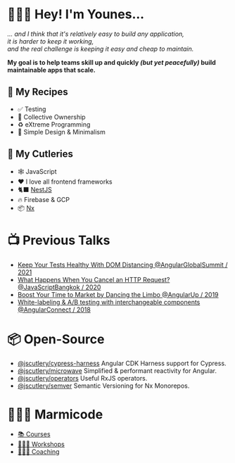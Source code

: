 # 👨🏻‍🍳 Hey! I'm Younes...

_... and I think that it's relatively easy to build any application,<br>it is harder to keep it working,<br>and the real challenge is keeping it easy and cheap to maintain._

**My goal is to help teams skill up and quickly *(but yet peacefully)* build maintainable apps that scale.**

## 🥘 My Recipes
- ✅ Testing
- 🤝 Collective Ownership
- ♻️ eXtreme Programming
- 🤤 Simple Design & Minimalism

## 🍴 My Cutleries
- 🕸 JavaScript
- ❤️ I love all frontend frameworks
- 🐈‍⬛ [NestJS](https://nestjs.com/)
- 🔥 Firebase & GCP
- 📦 [Nx](https://nx.dev/)

# 📺 Previous Talks
- [Keep Your Tests Healthy With DOM Distancing @AngularGlobalSummit / 2021](https://youtu.be/ZKBHWcjFufw)
- [What Happens When You Cancel an HTTP Request? @JavaScriptBangkok / 2020](https://youtu.be/5P9XVObbvS4?t=51)
- [Boost Your Time to Market by Dancing the Limbo @AngularUp / 2019](https://youtu.be/izGz7H-8yIk)
- [White-labeling & A/B testing with interchangeable components @AngularConnect / 2018](https://youtu.be/nX_HhiqmFAI)

# 📦 Open-Source
- [@jscutlery/cypress-harness](https://github.com/jscutlery/devkit/tree/main/packages/cypress-harness) Angular CDK Harness support for Cypress.
- [@jscutlery/microwave](https://github.com/jscutlery/devkit/tree/main/packages/microwave) Simplified & performant reactivity for Angular.
- [@jscutlery/operators](https://github.com/jscutlery/devkit/tree/main/packages/operators) Useful RxJS operators.
- [@jscutlery/semver](https://github.com/jscutlery/semver) Semantic Versioning for Nx Monorepos.

# 👨🏻‍🍳 Marmicode
- [📚 Courses](https://courses.marmicode.io)
- [👨🏻‍🏫 Workshops](https://marmicode.eventbrite.com)
- [👨🏻‍🍳 Coaching](kitchen@marmicode.io)

